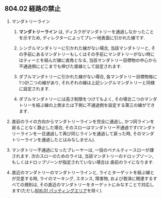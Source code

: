 ## 804.02 経路の禁止

1. マンダトリーライン

    1. **マンダトリーライン** は,
    ディスクがマンダトリーを通過しなかったことを示すため,
    ディレクターによってプレー地表面に引かれた線です.

    1. シングルマンダトリーに引かれた線がない場合,
    当該マンダトリーと,
    その手前にあるマンダトリーもしくはその手前にマンダトリーがない時にはティーとを結んだ線に直角となる,
    当該マンダトリー目標物の中心から不通過側にどこまでも伸びた直線として設定されます.

    1. ダブルマンダトリーに引かれた線がない場合,
    各マンダトリー目標物毎に1つ計二つの線があり,
    それぞれの線は上記シングルマンダトリーと同様に設定されます.

    1. ダブルマンダトリーには高さ制限をつけてもよく,
    その場合二つのマンダトリーを結ぶ線の上側または下側に不通過側を設定する第三の線ができます.

1. 直前のライの方向からマンダトリーラインを完全に通過し,
かつ同ラインを戻ることなく静止した場合,
そのスローはマンダトリー不通過です(マンダトリーラインを一旦通過して再び同じラインを通過して戻った時,
そのマンダトリーラインを通過したとはみなしません).

1. マンダトリー不通過になったプレーヤーは,
一投のペナルティースローが課されます.
次のスローのためのライは,
当該マンダトリーのドロップゾーン,
もしくはドロップゾーンが指定されていない場合は
直前のライになります.

1. 直近のマンダトリーのマンダトリーラインと,
ライとターゲットを結ぶ線とが交差する時,
ライのマーキング,
スタンス,
障害物,
および救済に関連するすべての規則は,
その直近のマンダトリーをターゲットにみなすことで対応します(ただし[806.01 パッティングエリア](80601)を除く).
